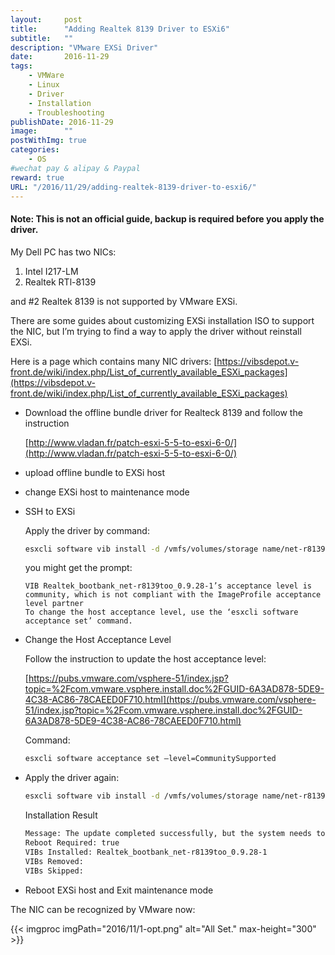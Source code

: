 ```yaml
---
layout:     post
title:      "Adding Realtek 8139 Driver to ESXi6"
subtitle:   ""
description: "VMware EXSi Driver"
date:       2016-11-29
tags:
    - VMWare
    - Linux
    - Driver
    - Installation
    - Troubleshooting
publishDate: 2016-11-29
image:      ""
postWithImg: true
categories:
    - OS
#wechat pay & alipay & Paypal
reward: true
URL: "/2016/11/29/adding-realtek-8139-driver-to-esxi6/"
---
```

#### Note: This is not an official guide, backup is required before you apply the driver.

My Dell PC has two NICs:

1. Intel I217-LM
2. Realtek RTl-8139

and #2 Realtek 8139 is not supported by VMware EXSi.

There are some guides about customizing EXSi installation ISO to support the NIC, but I’m trying to find a way to apply the driver without reinstall EXSi.

Here is a page which contains many NIC drivers:
[https://vibsdepot.v-front.de/wiki/index.php/List_of_currently_available_ESXi_packages](https://vibsdepot.v-front.de/wiki/index.php/List_of_currently_available_ESXi_packages)

+ Download the offline bundle driver for Realteck 8139 and follow the instruction

    [http://www.vladan.fr/patch-esxi-5-5-to-esxi-6-0/](http://www.vladan.fr/patch-esxi-5-5-to-esxi-6-0/)

+ upload offline bundle to EXSi host
+ change EXSi host to maintenance mode
+ SSH to EXSi

    Apply the driver by command:

    ~~~bash
    esxcli software vib install -d /vmfs/volumes/storage name/net-r8139too-0.9.28-1-offline_bundle.zip –no-sig-check
    ~~~

    you might get the prompt:

    ~~~text
    VIB Realtek_bootbank_net-r8139too_0.9.28-1’s acceptance level is community, which is not compliant with the ImageProfile acceptance level partner
    To change the host acceptance level, use the ‘esxcli software acceptance set’ command.
    ~~~

+ Change the Host Acceptance Level

    Follow the instruction to update the host acceptance level:

    [https://pubs.vmware.com/vsphere-51/index.jsp?topic=%2Fcom.vmware.vsphere.install.doc%2FGUID-6A3AD878-5DE9-4C38-AC86-78CAEED0F710.html](https://pubs.vmware.com/vsphere-51/index.jsp?topic=%2Fcom.vmware.vsphere.install.doc%2FGUID-6A3AD878-5DE9-4C38-AC86-78CAEED0F710.html)

    Command:

    ~~~bash
    esxcli software acceptance set –level=CommunitySupported
    ~~~

+ Apply the driver again:

    ~~~bash
    esxcli software vib install -d /vmfs/volumes/storage name/net-r8139too-0.9.28-1-offline_bundle.zip –no-sig-check
    ~~~

    Installation Result

    ~~~bash
    Message: The update completed successfully, but the system needs to be rebooted for the changes to be effective.
    Reboot Required: true
    VIBs Installed: Realtek_bootbank_net-r8139too_0.9.28-1
    VIBs Removed:
    VIBs Skipped:
    ~~~

+ Reboot EXSi host and Exit maintenance mode

The NIC can be recognized by VMware now:

{{< imgproc imgPath="2016/11/1-opt.png" alt="All Set." max-height="300" >}}
